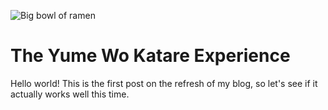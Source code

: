 
![Big bowl of ramen](https://www.kendallsq.org/wp-content/uploads/2018/06/3d04970b-818e-4134-acd2-0ae2a1217410.jpg)

# The Yume Wo Katare Experience

Hello world! This is the first post on the refresh of my blog, so let's see
if it actually works well this time. 
